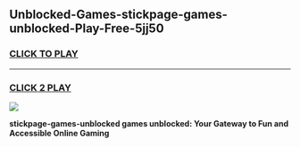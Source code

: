 
## Unblocked-Games-stickpage-games-unblocked-Play-Free-5jj50
<h3>
<a href="https://premium76.site?title=stickpage-games-unblocked&ref=20A">CLICK TO PLAY</a></h3>
<hr>

<h3>
<a href="https://premium76.site?title=stickpage-games-unblocked&ref=20A">CLICK 2 PLAY</a>
  
</h3>

<a href="https://premium76.site?title=stickpage-games-unblocked&ref=20A"><img src="https://clearcache.store/games.png"></a>


**stickpage-games-unblocked games unblocked: Your Gateway to Fun and Accessible Online Gaming**
